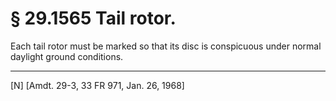 # § 29.1565   Tail rotor.

Each tail rotor must be marked so that its disc is conspicuous under normal daylight ground conditions. 



---

[N] [Amdt. 29-3, 33 FR 971, Jan. 26, 1968] 




